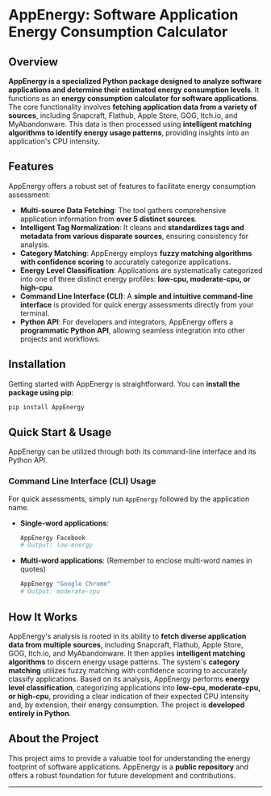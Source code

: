 # AppEnergy: Software Application Energy Consumption Calculator

## Overview

**AppEnergy is a specialized Python package designed to analyze software applications and determine their estimated energy consumption levels**. It functions as an **energy consumption calculator for software applications**. The core functionality involves **fetching application data from a variety of sources**, including Snapcraft, Flathub, Apple Store, GOG, Itch.io, and MyAbandonware. This data is then processed using **intelligent matching algorithms to identify energy usage patterns**, providing insights into an application's CPU intensity.

## Features

AppEnergy offers a robust set of features to facilitate energy consumption assessment:

*   **Multi-source Data Fetching**: The tool gathers comprehensive application information from **over 5 distinct sources**.
*   **Intelligent Tag Normalization**: It cleans and **standardizes tags and metadata from various disparate sources**, ensuring consistency for analysis.
*   **Category Matching**: AppEnergy employs **fuzzy matching algorithms with confidence scoring** to accurately categorize applications.
*   **Energy Level Classification**: Applications are systematically categorized into one of three distinct energy profiles: **low-cpu, moderate-cpu, or high-cpu**.
*   **Command Line Interface (CLI)**: A **simple and intuitive command-line interface** is provided for quick energy assessments directly from your terminal.
*   **Python API**: For developers and integrators, AppEnergy offers a **programmatic Python API**, allowing seamless integration into other projects and workflows.

## Installation

Getting started with AppEnergy is straightforward. You can **install the package using pip**:

```bash
pip install AppEnergy
```

## Quick Start & Usage

AppEnergy can be utilized through both its command-line interface and its Python API.

### Command Line Interface (CLI) Usage

For quick assessments, simply run `AppEnergy` followed by the application name.

*   **Single-word applications**:
    ```bash
    AppEnergy Facebook
    # Output: low-energy
    ```
*   **Multi-word applications**:
    (Remember to enclose multi-word names in quotes)
    ```bash
    AppEnergy "Google Chrome"
    # Output: moderate-cpu
    ```
<!---
### Python API Usage

For programmatic integration into your Python projects, use the `calculate_energy_consumption` function:

```python
from energyscan import calculate_energy_consumption

# Calculate energy level for a specific application
energy_level = calculate_energy_consumption("Chrome")

# Print the result
print(energy_level)
```
--->
## How It Works

AppEnergy's analysis is rooted in its ability to **fetch diverse application data from multiple sources**, including Snapcraft, Flathub, Apple Store, GOG, Itch.io, and MyAbandonware. It then applies **intelligent matching algorithms** to discern energy usage patterns. The system's **category matching** utilizes fuzzy matching with confidence scoring to accurately classify applications. Based on its analysis, AppEnergy performs **energy level classification**, categorizing applications into **low-cpu, moderate-cpu, or high-cpu**, providing a clear indication of their expected CPU intensity and, by extension, their energy consumption. The project is **developed entirely in Python**.

## About the Project

This project aims to provide a valuable tool for understanding the energy footprint of software applications. AppEnergy is a **public repository** and offers a robust foundation for future development and contributions.

***
